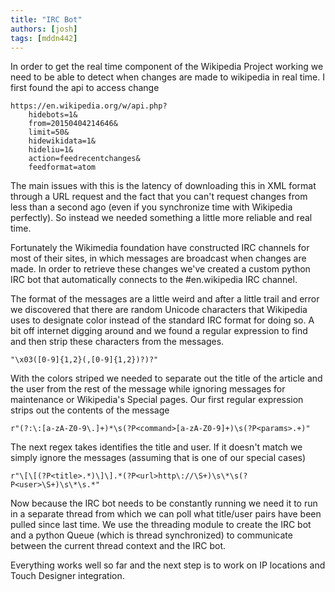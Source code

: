 ```yaml
---
title: "IRC Bot"
authors: [josh]
tags: [mddn442]
---
```


In order to get the real time component of the Wikipedia Project working we need to be able to detect when changes are made to wikipedia in real time. I first found the api to access change 

	https://en.wikipedia.org/w/api.php?
		hidebots=1&
		from=20150404214646&
		limit=50&
		hidewikidata=1&
		hideliu=1&
		action=feedrecentchanges&
		feedformat=atom


The main issues with this is the latency of downloading this in XML format through a URL request and the fact that you can't request changes from less than a second ago (even if you synchronize time with Wikipedia perfectly). So instead we needed something a little more reliable and real time.


Fortunately the Wikimedia foundation have constructed IRC channels for most of their sites, in which messages are broadcast when changes are made. In order to retrieve these changes we've created a custom python IRC bot that automatically connects to the #en.wikipedia IRC channel.

The format of the messages are a little weird and after a little trail and error we discovered that there are random Unicode characters that Wikipedia uses to designate color instead of the standard IRC format for doing so. A bit off internet digging around and we found a regular expression to find and then strip these characters from the messages.

	"\x03([0-9]{1,2}(,[0-9]{1,2})?)?"

With the colors striped we needed to separate out the title of the article and the user from the rest of the message while ignoring messages for maintenance or Wikipedia's Special pages. Our first regular expression strips out the contents of the message

	r"(?:\:[a-zA-Z0-9\.]+)*\s(?P<command>[a-zA-Z0-9]+)\s(?P<params>.+)"

The next regex takes identifies the title and user. If it doesn't match we simply ignore the messages (assuming that is one of our special cases)

	r"\[\[(?P<title>.*)\]\].*(?P<url>http\://\S+)\s\*\s(?P<user>\S+)\s\*\s.*"


Now because the IRC bot needs to be constantly running we need it to run in a separate thread from which we can poll what title/user pairs have been pulled since last time. We use the threading module to create the IRC bot and a python Queue (which is thread synchronized) to communicate between the current thread context and the IRC bot.

Everything works well so far and the next step is to work on IP locations and Touch Designer integration.









